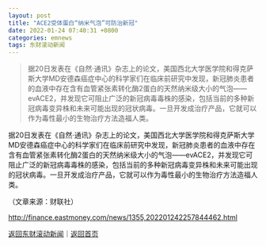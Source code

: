 ```yaml
---
layout: post
title: "ACE2受体蛋白“纳米气泡”可防治新冠"
date: 2022-01-24 07:40:31 +0800
categories: emnews
tags: 东财滚动新闻
---
```

> 据20日发表在《自然·通讯》杂志上的论文，美国西北大学医学院和得克萨斯大学MD安德森癌症中心的科学家们在临床前研究中发现，新冠肺炎患者的血液中存在含有血管紧张素转化酶2蛋白的天然纳米级大小的气泡——evACE2，并发现它可阻止广泛的新冠病毒毒株的感染，包括当前的多种新冠病毒变异株和未来可能出现的冠状病毒。一旦开发成治疗产品，它就可以作为毒性最小的生物治疗方法造福人类。

<p>据20日发表在《自然·通讯》杂志上的论文，美国西北大学医学院和得克萨斯大学MD安德森癌症中心的科学家们在临床前研究中发现，新冠肺炎患者的血液中存在含有血管紧张素转化酶2蛋白的天然纳米级大小的气泡——evACE2，并发现它可阻止广泛的新冠病毒毒株的感染，包括当前的多种新冠病毒变异株和未来可能出现的冠状病毒。一旦开发成治疗产品，它就可以作为毒性最小的生物治疗方法造福人类。</p><p class="em_media">（文章来源：财联社）</p>

<http://finance.eastmoney.com/news/1355,202201242257844462.html>

[返回东财滚动新闻](//finews.withounder.com/emnews/)｜[返回首页](//finews.withounder.com/)